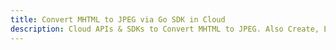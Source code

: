 ---title: Convert MHTML to JPEG via Go SDK in Clouddescription: Cloud APIs & SDKs to Convert MHTML to JPEG. Also Create, Edit & Render Microsoft Word & OpenOffice documents in the Cloud.---